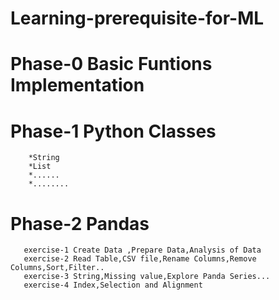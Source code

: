 # Learning-prerequisite-for-ML
# Phase-0 Basic Funtions Implementation
# Phase-1 Python Classes
        *String
        *List
        *......
        *........
# Phase-2 Pandas
       exercise-1 Create Data ,Prepare Data,Analysis of Data
       exercise-2 Read Table,CSV file,Rename Columns,Remove Columns,Sort,Filter..
       exercise-3 String,Missing value,Explore Panda Series...
       exercise-4 Index,Selection and Alignment
